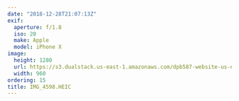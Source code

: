 ```yaml
---
date: "2018-12-28T21:07:13Z"
exif:
  aperture: f/1.8
  iso: 20
  make: Apple
  model: iPhone X
image:
  height: 1280
  url: https://s3.dualstack.us-east-1.amazonaws.com/dpb587-website-us-east-1/asset/gallery/2018-colorado-winter-trip/584a5ff0-4f17-e7d7-ae77-b1646b60bb2c~1280.jpg
  width: 960
ordering: 15
title: IMG_4598.HEIC
---
```

